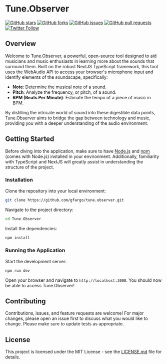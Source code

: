 # Tune.Observer

[![GitHub stars](https://img.shields.io/github/stars/gfargo/tune.observer?style=social)](https://github.com/GFargo/tune.observer/stargazers)
[![GitHub forks](https://img.shields.io/github/forks/gfargo/tune.observer?style=social)](https://github.com/GFargo/tune.observer/forks)
[![GitHub issues](https://img.shields.io/github/issues/gfargo/tune.observer)](https://github.com/GFargo/tune.observer/issues)
[![GitHub pull requests](https://img.shields.io/github/issues-pr/gfargo/tune.observer)](https://github.com/GFargo/tune.observer/pulls)
[![Twitter Follow](https://img.shields.io/twitter/follow/ghfargo?style=social)](https://twitter.com/ghfargo)

## Overview

Welcome to Tune.Observer, a powerful, open-source tool designed to aid musicians and music enthusiasts in learning more about the sounds that surround them. Built on the robust NextJS TypeScript framework, this tool uses the WebAudio API to access your browser's microphone input and identify elements of the soundscape, specifically:

- **Note**: Determine the musical note of a sound.
- **Pitch**: Analyze the frequency, or pitch, of a sound.
- **BPM (Beats Per Minute)**: Estimate the tempo of a piece of music in BPM.

By distilling the intricate world of sound into these digestible data points, Tune.Observer aims to bridge the gap between technology and music, providing you with a deeper understanding of the audio environment.

## Getting Started

Before diving into the application, make sure to have [Node.js](https://nodejs.org/) and [npm](https://www.npmjs.com/get-npm) (comes with Node.js) installed in your environment. Additionally, familiarity with TypeScript and NextJS will greatly assist in understanding the structure of the project.

### Installation

Clone the repository into your local environment:

```bash
git clone https://github.com/gfargo/tune.observer.git
```

Navigate to the project directory:

```bash
cd Tune.Observer
```

Install the dependencies:

```bash
npm install
```

### Running the Application

Start the development server:

```bash
npm run dev
```

Open your browser and navigate to `http://localhost:3000`. You should now be able to access Tune.Observer!

## Contributing

Contributions, issues, and feature requests are welcome! For major changes, please open an issue first to discuss what you would like to change. Please make sure to update tests as appropriate.

## License

This project is licensed under the MIT License - see the [LICENSE.md](LICENSE.md) file for details.

